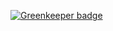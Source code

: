 

[![Greenkeeper badge](https://badges.greenkeeper.io/YoloDev/aspnet-node-utils.svg)](https://greenkeeper.io/)